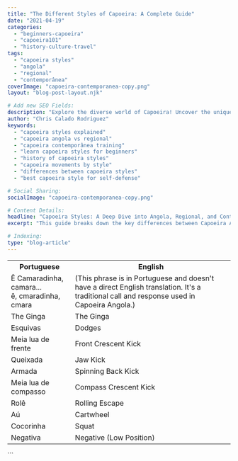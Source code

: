 ```yaml
---
title: "The Different Styles of Capoeira: A Complete Guide"
date: "2021-04-19"
categories:
  - "beginners-capoeira"
  - "capoeira101"
  - "history-culture-travel"
tags:
  - "capoeira styles"
  - "angola"
  - "regional"
  - "contemporânea"
coverImage: "capoeira-contemporanea-copy.png"
layout: "blog-post-layout.njk"

# Add new SEO Fields:
description: "Explore the diverse world of Capoeira! Uncover the unique styles, from Angola to Regional, and understand their history and movements. (158 characters)"
author: "Chris Calado Rodriguez"
keywords:
  - "capoeira styles explained"
  - "capoeira angola vs regional"
  - "capoeira contemporânea training"
  - "learn capoeira styles for beginners"
  - "history of capoeira styles"
  - "capoeira movements by style"
  - "differences between capoeira styles"
  - "best capoeira style for self-defense"

# Social Sharing:
socialImage: "capoeira-contemporanea-copy.png"

# Content Details:
headline: "Capoeira Styles: A Deep Dive into Angola, Regional, and Contemporânea"
excerpt: "This guide breaks down the key differences between Capoeira Angola, Regional, and Contemporânea, offering insights into their history, philosophy, and movements."

# Indexing:
type: "blog-article"
---
```


<table class="capoeira-table">
    <tr class="header-row">
        <th>Portuguese</th>
        <th>English</th>
    </tr>
    <tr>
        <td>Ê Camaradinha, camara... <br> ê, cmaradinha, cmara</td>
        <td>(This phrase is in Portuguese and doesn't have a direct English translation. It's a traditional call and response used in Capoeira Angola.)</td>
    </tr>
    <tr>
        <td>The Ginga</td>
        <td>The Ginga</td>
    </tr>
    <tr>
        <td>Esquivas</td>
        <td>Dodges</td>
    </tr>
    <tr>
        <td>Meia lua de frente</td>
        <td>Front Crescent Kick</td>
    </tr>
    <tr>
        <td>Queixada</td>
        <td>Jaw Kick</td>
    </tr>
    <tr>
        <td>Armada</td>
        <td>Spinning Back Kick</td>
    </tr>
    <tr>
        <td>Meia lua de compasso</td>
        <td>Compass Crescent Kick</td>
    </tr>
    <tr>
        <td>Rolê</td>
        <td>Rolling Escape</td>
    </tr>
    <tr>
        <td>Aú</td>
        <td>Cartwheel</td>
    </tr>
    <tr>
        <td>Cocorinha</td>
        <td>Squat</td>
    </tr>
    <tr>
        <td>Negativa</td>
        <td>Negative (Low Position)</td>
    </tr>
</table>
```